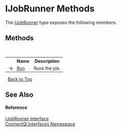 # IJobRunner Methods
 

The <a href="T_ConnectQl_Interfaces_IJobRunner">IJobRunner</a> type exposes the following members.


## Methods
&nbsp;<table><tr><th></th><th>Name</th><th>Description</th></tr><tr><td>![Public method](media/pubmethod.gif "Public method")</td><td><a href="M_ConnectQl_Interfaces_IJobRunner_Run">Run</a></td><td>
Runs the job.</td></tr></table>&nbsp;
<a href="#ijobrunner-methods">Back to Top</a>

## See Also


#### Reference
<a href="T_ConnectQl_Interfaces_IJobRunner">IJobRunner Interface</a><br /><a href="N_ConnectQl_Interfaces">ConnectQl.Interfaces Namespace</a><br />